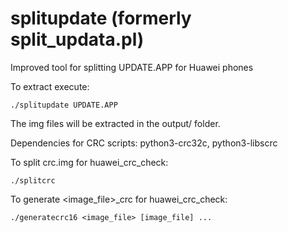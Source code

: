 splitupdate (formerly split_updata.pl)
===============

Improved tool for splitting UPDATE.APP for Huawei phones

To extract execute:
```
./splitupdate UPDATE.APP
```

The img files will be extracted in the output/ folder.

Dependencies for CRC scripts: python3-crc32c, python3-libscrc

To split crc.img for huawei_crc_check:

```
./splitcrc
```

To generate \<image_file\>_crc for huawei_crc_check:
```
./generatecrc16 <image_file> [image_file] ...
```
